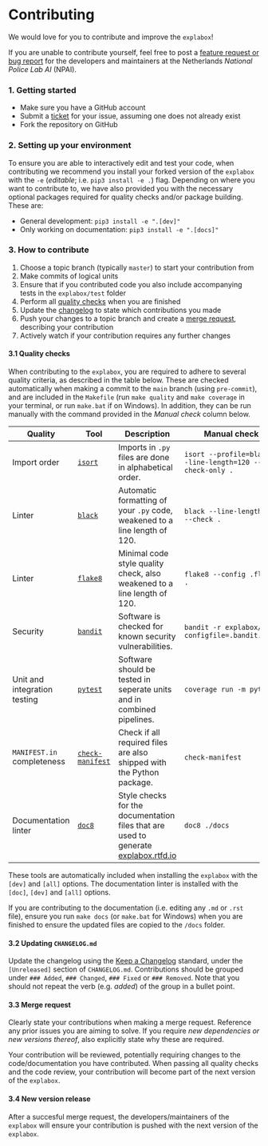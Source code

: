 # Contributing
We would love for you to contribute and improve the `explabox`!

If you are unable to contribute yourself, feel free to post a [feature request or bug report](https://github.com/MarcelRobeer/explabox/issues/new/choose) for the developers and maintainers at the Netherlands *National Police Lab AI* (NPAI).

### 1. Getting started
- Make sure you have a GitHub account
- Submit a [ticket](https://github.com/MarcelRobeer/explabox/issues/new/choose) for your issue, assuming one does not already exist
- Fork the repository on GitHub

### 2. Setting up your environment
To ensure you are able to interactively edit and test your code, when contributing we recommend you install your forked version of the `explabox` with the `-e` (_editable_; i.e. `pip3 install -e .`) flag. Depending on where you want to contribute to, we have also provided you with the necessary optional packages required for quality checks and/or package building. These are:

- General development: `pip3 install -e ".[dev]"`
- Only working on documentation: `pip3 install -e ".[docs]"`

### 3. How to contribute
1. Choose a topic branch (typically `master`) to start your contribution from
2. Make commits of logical units
3. Ensure that if you contributed code you also include accompanying tests in the `explabox/test` folder
4. Perform all [quality checks](#quality-checks) when you are finished
5. Update the [changelog](#changelog) to state which contributions you made
6. Push your changes to a topic branch and create a [merge request](#merge-request), describing your contribution
7. Actively watch if your contribution requires any further changes

<a name="quality-checks"/></a>
#### 3.1 Quality checks
When contributing to the `explabox`, you are required to adhere to several quality criteria, as described in the table below.
These are checked automatically when making a commit to the `main` branch (using `pre-commit`), and are included in the
`Makefile` (run `make quality` and `make coverage` in your terminal, or run `make.bat` if on Windows). In addition, they can be run manually with the command provided in the _Manual check_ column below.

| Quality | Tool     | Description | Manual check |
|---------|----------|-------------|--------------|
| Import order | [`isort`](https://pycqa.github.io/isort/) | Imports in `.py` files are done in alphabetical order. | `isort --profile=black --line-length=120 --check-only .` |
| Linter  | [`black`](https://black.readthedocs.io/) | Automatic formatting of your `.py` code, weakened to a line length of 120. | `black --line-length=120 --check .` |
| Linter  | [`flake8`](https://flake8.pycqa.org/) | Minimal code style quality check, also weakened to a line length of 120. | `flake8 --config .flake8 .` |
| Security | [`bandit`](https://bandit.readthedocs.io/) | Software is checked for known security vulnerabilities. | `bandit -r explabox/ --configfile=.bandit.yaml` |
| Unit and integration testing | [`pytest`](https://docs.pytest.org/) | Software should be tested in seperate units and in combined pipelines. | `coverage run -m pytest` |
| `MANIFEST.in` completeness | [`check-manifest`](https://pypi.org/project/check-manifest/) | Check if all required files are also shipped with the Python package. | `check-manifest` |
| Documentation linter | [`doc8`](https://github.com/PyCQA/doc8) | Style checks for the documentation files that are used to generate [explabox.rtfd.io](https://explabox.rtfd.io) | `doc8 ./docs` |

These tools are automatically included when installing the `explabox` with the `[dev]` and `[all]` options. The documentation linter is installed with the `[doc]`, `[dev]` and `[all]` options.

If you are contributing to the documentation (i.e. editing any `.md` or `.rst` file), ensure you run `make docs` (or `make.bat` for Windows) when you are finished to ensure the updated files are copied to the `/docs` folder.

<a name="changelog"/></a>
#### 3.2 Updating `CHANGELOG.md`
Update the changelog using the [Keep a Changelog](https://keepachangelog.com/en/1.0.0/) standard, under the `[Unreleased]` section of `CHANGELOG.md`. Contributions should be grouped under `### Added`, `### Changed`, `### Fixed` or `### Removed`. Note that you should not repeat the verb (e.g. _added_) of the group in a bullet point.

<a name="merge-request"/></a>
#### 3.3 Merge request
Clearly state your contributions when making a merge request. Reference any prior issues you are aiming to solve. If you require _new dependencies or new versions thereof_, also explicitly state why these are required.

Your contribution will be reviewed, potentially requiring changes to the code/documentation you have contributed. When passing all quality checks and the code review, your contribution will become part of the next version of the `explabox`.

#### 3.4 New version release
After a succesful merge request, the developers/maintainers of the `explabox` will ensure your contribution is pushed with the next version of the `explabox`.
